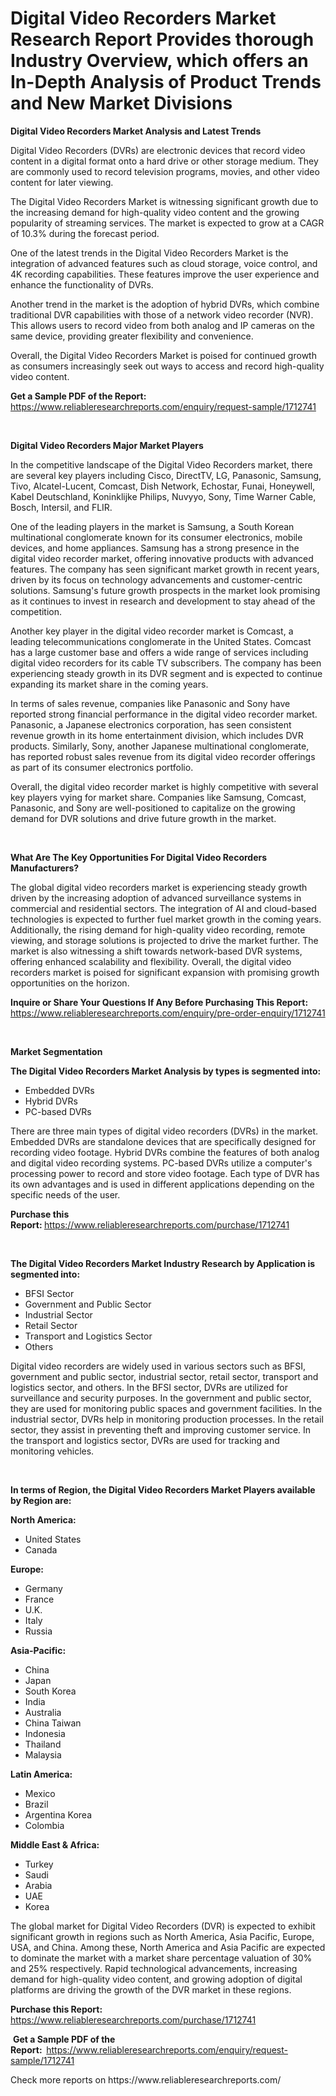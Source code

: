 <p><h1>Digital Video Recorders Market Research Report Provides thorough Industry Overview, which offers an In-Depth Analysis of Product Trends and New Market Divisions</h1></p><p><strong>Digital Video Recorders Market Analysis and Latest Trends</strong></p>
<p><p>Digital Video Recorders (DVRs) are electronic devices that record video content in a digital format onto a hard drive or other storage medium. They are commonly used to record television programs, movies, and other video content for later viewing.</p><p>The Digital Video Recorders Market is witnessing significant growth due to the increasing demand for high-quality video content and the growing popularity of streaming services. The market is expected to grow at a CAGR of 10.3% during the forecast period.</p><p>One of the latest trends in the Digital Video Recorders Market is the integration of advanced features such as cloud storage, voice control, and 4K recording capabilities. These features improve the user experience and enhance the functionality of DVRs.</p><p>Another trend in the market is the adoption of hybrid DVRs, which combine traditional DVR capabilities with those of a network video recorder (NVR). This allows users to record video from both analog and IP cameras on the same device, providing greater flexibility and convenience.</p><p>Overall, the Digital Video Recorders Market is poised for continued growth as consumers increasingly seek out ways to access and record high-quality video content.</p></p>
<p><strong>Get a Sample PDF of the Report:&nbsp;</strong> <a href="https://www.reliableresearchreports.com/enquiry/request-sample/1712741">https://www.reliableresearchreports.com/enquiry/request-sample/1712741</a></p>
<p>&nbsp;</p>
<p><strong>Digital Video Recorders Major Market Players</strong></p>
<p><p>In the competitive landscape of the Digital Video Recorders market, there are several key players including Cisco, DirectTV, LG, Panasonic, Samsung, Tivo, Alcatel-Lucent, Comcast, Dish Network, Echostar, Funai, Honeywell, Kabel Deutschland, Koninklijke Philips, Nuvyyo, Sony, Time Warner Cable, Bosch, Intersil, and FLIR. </p><p>One of the leading players in the market is Samsung, a South Korean multinational conglomerate known for its consumer electronics, mobile devices, and home appliances. Samsung has a strong presence in the digital video recorder market, offering innovative products with advanced features. The company has seen significant market growth in recent years, driven by its focus on technology advancements and customer-centric solutions. Samsung's future growth prospects in the market look promising as it continues to invest in research and development to stay ahead of the competition.</p><p>Another key player in the digital video recorder market is Comcast, a leading telecommunications conglomerate in the United States. Comcast has a large customer base and offers a wide range of services including digital video recorders for its cable TV subscribers. The company has been experiencing steady growth in its DVR segment and is expected to continue expanding its market share in the coming years.</p><p>In terms of sales revenue, companies like Panasonic and Sony have reported strong financial performance in the digital video recorder market. Panasonic, a Japanese electronics corporation, has seen consistent revenue growth in its home entertainment division, which includes DVR products. Similarly, Sony, another Japanese multinational conglomerate, has reported robust sales revenue from its digital video recorder offerings as part of its consumer electronics portfolio.</p><p>Overall, the digital video recorder market is highly competitive with several key players vying for market share. Companies like Samsung, Comcast, Panasonic, and Sony are well-positioned to capitalize on the growing demand for DVR solutions and drive future growth in the market.</p></p>
<p>&nbsp;</p>
<p><strong>What Are The Key Opportunities For Digital Video Recorders Manufacturers?</strong></p>
<p><p>The global digital video recorders market is experiencing steady growth driven by the increasing adoption of advanced surveillance systems in commercial and residential sectors. The integration of AI and cloud-based technologies is expected to further fuel market growth in the coming years. Additionally, the rising demand for high-quality video recording, remote viewing, and storage solutions is projected to drive the market further. The market is also witnessing a shift towards network-based DVR systems, offering enhanced scalability and flexibility. Overall, the digital video recorders market is poised for significant expansion with promising growth opportunities on the horizon.</p></p>
<p><strong>Inquire or Share Your Questions If Any Before Purchasing This Report:</strong> <a href="https://www.reliableresearchreports.com/enquiry/pre-order-enquiry/1712741">https://www.reliableresearchreports.com/enquiry/pre-order-enquiry/1712741</a></p>
<p>&nbsp;</p>
<p><strong>Market Segmentation</strong></p>
<p><strong>The Digital Video Recorders Market Analysis by types is segmented into:</strong></p>
<p><ul><li>Embedded DVRs</li><li>Hybrid DVRs</li><li>PC-based DVRs</li></ul></p>
<p><p>There are three main types of digital video recorders (DVRs) in the market. Embedded DVRs are standalone devices that are specifically designed for recording video footage. Hybrid DVRs combine the features of both analog and digital video recording systems. PC-based DVRs utilize a computer's processing power to record and store video footage. Each type of DVR has its own advantages and is used in different applications depending on the specific needs of the user.</p></p>
<p><strong>Purchase this Report:&nbsp;</strong><a href="https://www.reliableresearchreports.com/purchase/1712741">https://www.reliableresearchreports.com/purchase/1712741</a></p>
<p>&nbsp;</p>
<p><strong>The Digital Video Recorders Market Industry Research by Application is segmented into:</strong></p>
<p><ul><li>BFSI Sector</li><li>Government and Public Sector</li><li>Industrial Sector</li><li>Retail Sector</li><li>Transport and Logistics Sector</li><li>Others</li></ul></p>
<p><p>Digital video recorders are widely used in various sectors such as BFSI, government and public sector, industrial sector, retail sector, transport and logistics sector, and others. In the BFSI sector, DVRs are utilized for surveillance and security purposes. In the government and public sector, they are used for monitoring public spaces and government facilities. In the industrial sector, DVRs help in monitoring production processes. In the retail sector, they assist in preventing theft and improving customer service. In the transport and logistics sector, DVRs are used for tracking and monitoring vehicles.</p></p>
<p>&nbsp;</p>
<p><strong>In terms of Region, the Digital Video Recorders Market Players available by Region are:</strong></p>
<p>
    <p> <strong> North America: </strong>
        <ul>
            <li>United States</li>
            <li>Canada</li>
        </ul>
        </p> 
    <p> <strong> Europe: </strong>
        <ul>
            <li>Germany</li>
            <li>France</li>
            <li>U.K.</li>
            <li>Italy</li>
            <li>Russia</li>
        </ul>
        </p> 
    <p> <strong> Asia-Pacific: </strong>
        <ul>
            <li>China</li>
            <li>Japan</li>
            <li>South Korea</li>
            <li>India</li>
            <li>Australia</li>
            <li>China Taiwan</li>
            <li>Indonesia</li>
            <li>Thailand</li>
            <li>Malaysia</li>
        </ul>
        </p> 
    <p> <strong> Latin America: </strong>
        <ul>
            <li>Mexico</li>
            <li>Brazil</li>
            <li>Argentina Korea</li>
            <li>Colombia</li>
        </ul>
        </p> 
    <p> <strong> Middle East & Africa: </strong>
        <ul>
            <li>Turkey</li>
            <li>Saudi</li>
            <li>Arabia</li>
            <li>UAE</li>
            <li>Korea</li>
        </ul>
    </p>
    </p>
<p><p>The global market for Digital Video Recorders (DVR) is expected to exhibit significant growth in regions such as North America, Asia Pacific, Europe, USA, and China. Among these, North America and Asia Pacific are expected to dominate the market with a market share percentage valuation of 30% and 25% respectively. Rapid technological advancements, increasing demand for high-quality video content, and growing adoption of digital platforms are driving the growth of the DVR market in these regions.</p></p>
<p><strong>Purchase this Report: </strong><a href="https://www.reliableresearchreports.com/purchase/1712741">https://www.reliableresearchreports.com/purchase/1712741</a></p>
<p>&nbsp;<strong>Get a Sample PDF of the Report:&nbsp;&nbsp;</strong><a href="https://www.reliableresearchreports.com/enquiry/request-sample/1712741">https://www.reliableresearchreports.com/enquiry/request-sample/1712741</a></p>
<p><strong></strong></p>
<p>Check more reports on https://www.reliableresearchreports.com/</p>